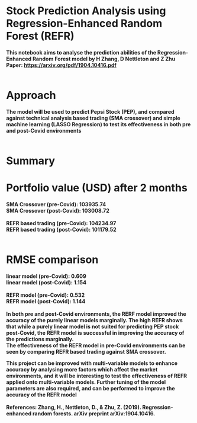 # <strong>Stock Prediction Analysis using Regression-Enhanced Random Forest (REFR)<strong>

This notebook aims to analyse the prediction abilities of the Regression-Enhanced Random Forest model by H Zhang, D Nettleton and Z Zhu 
<br>Paper: https://arxiv.org/pdf/1904.10416.pdf<br>
<br>
# <strong>Approach</strong><br>
The model will be used to predict Pepsi Stock (PEP), and compared against technical analysis based trading (SMA crossover) and simple machine learning (LASSO Regression) to test its effectiveness in both pre and post-Covid environments<br>
<br>
# <strong>Summary</strong>
# Portfolio value (USD) after 2 months<br> 
SMA Crossover (pre-Covid): 103935.74 <br>
SMA Crossover (post-Covid): 103008.72 <br>
<br>
REFR based trading (pre-Covid): 104234.97 <br>
REFR based trading (post-Covid): 101179.52 <br>
<br>
# RMSE comparison<br>
linear model (pre-Covid): 0.609 <br>
linear model (post-Covid): 1.154 <br>
<br>
REFR model (pre-Covid): 0.532 <br>
REFR model (post-Covid): 1.144 <br>
<br>
In both pre and post-Covid environments, the RERF model improved the accuracy of the purely linear models marginally. The high REFR shows that while a purely linear model is not suited for predicting PEP stock post-Covid, the REFR model is successful in improving the accuracy of the predictions marginally. <br>
The effectiveness of the REFR model in pre-Covid environments can be seen by comparing REFR based trading against SMA crossover. <br>
    
This project can be improved with multi-variable models to enhance accuracy by analysing more factors which affect the market environments, and it will be interesting to test the effectiveness of REFR applied onto multi-variable models. Further tuning of the model parameters are also required, and can be performed to improve the accuracy of the REFR model <br>
<br>
References: Zhang, H., Nettleton, D., & Zhu, Z. (2019). Regression-enhanced random forests. arXiv preprint arXiv:1904.10416.
